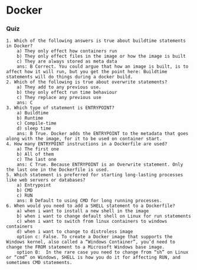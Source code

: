 # Docker
### Quiz
    1. Which of the following answers is true about buildtime statements in Docker?
        a) They only effect how containers run
        b) They only effect files in the image or how the image is built
        c) They are always stored as meta data
        ans: B Correct. You could argue that how an image is built, is to affect how it will run, but you get the point here: Buildtime statements will do things during a docker build.
    2. Which of the following is true about overwrite statements?
        a) They add to any previous use.
        b) they only effect run time behaviour
        c) They replace any previous use
        ans: C
    3. Which type of statement is ENTRYPOINT?
        a) Buildtime
        b) Runtime
        c) Compile-time
        d) sleep time
        ans: B True. Docker adds the ENTRYPOINT to the metadata that goes along with the image, for it to be used on container start.
    4. How many ENTRYPOINT instructions in a Dockerfile are used?
        a) The first one
        b) All of them
        c) The last one
        ans: C True. Because ENTRYPOINT is an Overwrite statement. Only the last one in the Dockerfile is used.
    5. Which statement is preferred for starting long-lasting processes like web servers or databases?
        a) Entrypoint
        b) CMD
        c) RUN
        ans: B Default to using CMD for long running processes.
    6. When would you need to add a SHELL statement to a Dockerfile?
        a) when i want to install a new shell in the image
        b) when i want to change default shell on Linux for run statements
        c) when i want to switch from linux containers to windows containers
        d) when i want to change to distroless image
        option c: False. To create a Docker image that supports the Windows kernel, also called a “Windows Container”, you’d need to change the FROM statement to a Microsoft Windows base image.
        option B:  In the rare case you need to change from “sh” on Linux or “cmd” on Windows, SHELL is how you do it for affecting RUN, and sometimes CMD statements.
### 
